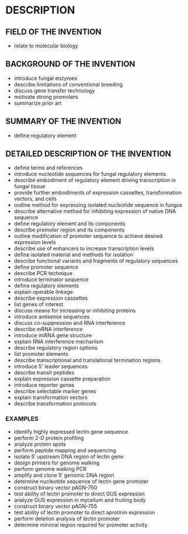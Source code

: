 # DESCRIPTION

## FIELD OF THE INVENTION

- relate to molecular biology

## BACKGROUND OF THE INVENTION

- introduce fungal enzymes
- describe limitations of conventional breeding
- discuss gene transfer technology
- motivate strong promoters
- summarize prior art

## SUMMARY OF THE INVENTION

- define regulatory element

## DETAILED DESCRIPTION OF THE INVENTION

- define terms and references
- introduce nucleotide sequences for fungal regulatory elements
- describe embodiment of regulatory element driving transcription in fungal tissue
- provide further embodiments of expression cassettes, transformation vectors, and cells
- outline method for expressing isolated nucleotide sequence in fungus
- describe alternative method for inhibiting expression of native DNA sequence
- define regulatory element and its components
- describe promoter region and its components
- outline modification of promoter sequence to achieve desired expression levels
- describe use of enhancers to increase transcription levels
- define isolated material and methods for isolation
- describe functional variants and fragments of regulatory sequences
- define promoter sequence
- describe PCR technique
- introduce terminator sequence
- define regulatory elements
- explain operable linkage
- describe expression cassettes
- list genes of interest
- discuss means for increasing or inhibiting proteins
- introduce antisense sequences
- discuss co-suppression and RNA interference
- describe mRNA interference
- introduce miRNA gene structure
- explain RNA interference mechanism
- describe regulatory region options
- list promoter elements
- describe transcriptional and translational termination regions
- introduce 5' leader sequences
- describe transit peptides
- explain expression cassette preparation
- introduce reporter genes
- describe selectable marker genes
- explain transformation vectors
- describe transformation protocols

### EXAMPLES

- identify highly expressed lectin gene sequence
- perform 2-D protein profiling
- analyze protein spots
- perform peptide mapping and sequencing
- isolate 5′ upstream DNA region of lectin gene
- design primers for genome walking
- perform genome walking PCR
- amplify and clone 5′ genomic DNA region
- determine nucleotide sequence of lectin gene promoter
- construct binary vector pAGN-750
- test ability of lectin promoter to direct GUS expression
- analyze GUS expression in mycelium and fruiting body
- construct binary vector pAGN-755
- test ability of lectin promoter to direct aprotinin expression
- perform deletion analysis of lectin promoter
- determine minimal region required for promoter activity


